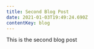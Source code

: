```yaml
---
title: Second Blog Post
date: 2021-01-03T19:49:24.690Z
contentKey: blog
---
```

This is the second blog post